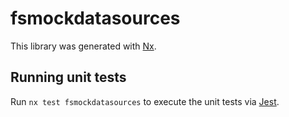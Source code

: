 # fsmockdatasources

This library was generated with [Nx](https://nx.dev).

## Running unit tests

Run `nx test fsmockdatasources` to execute the unit tests via [Jest](https://jestjs.io).
